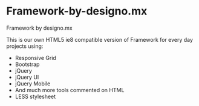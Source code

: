 Framework-by-designo.mx
=======================

Framework by designo.mx

This is our own HTML5 ie8 compatible version of Framework for every day projects using:

- Responsive Grid
- Bootstrap
- jQuery
- jQuery UI
- jQuery Mobile
- And much more tools commented on HTML
- LESS stylesheet

